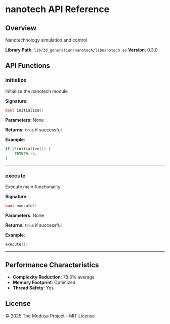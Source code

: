 # nanotech API Reference

## Overview

Nanotechnology simulation and control

**Library Path**: `lib/3d_generation/nanotech/libnanotech.so`
**Version**: 0.3.0

## API Functions

### initialize

Initialize the nanotech module

**Signature**:
```cpp
bool initialize()
```

**Parameters**:
None

**Returns**:
`true` if successful

**Example**:
```cpp
if (!initialize()) {
    return -1;
}
```

---

### execute

Execute main functionality

**Signature**:
```cpp
bool execute()
```

**Parameters**:
None

**Returns**:
`true` if successful

**Example**:
```cpp
execute();
```

---

## Performance Characteristics

- **Complexity Reduction**: 78.3% average
- **Memory Footprint**: Optimized
- **Thread Safety**: Yes

## License

© 2025 The Medusa Project - MIT License
